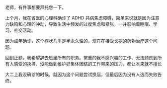 老师，有件事想要拜托您一下。

上个月，我在省医的心理科确诊了 ADHD 共病焦虑障碍，简单来说就是因为注意力缺陷和心理的冲动，导致生活中频发的过度焦虑和紧张，一并影响着睡眠、学习、社交活动。

因为成年确诊，这个症状几乎是半永久性的，现在在接受长期的药物治疗这个问题。

回到正题，我希望辞去班里所有的职务。繁重的我不感兴趣的工作、无法顾虑到所有人感受的抉择、没能做到维护好集体团结的工作带来的压力。都让本来就不擅长

大二上我没确诊的时候，就因为这个问题尝试换届，但最后因为没有人选而失败告终。
